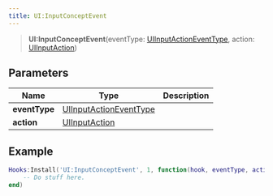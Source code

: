```yaml
---
title: UI:InputConceptEvent
---
```


> **UI:InputConceptEvent**(eventType: [UIInputActionEventType](/vext/ref/fb/uiinputactioneventtype), action: [UIInputAction](/vext/ref/fb/uiinputaction))

## Parameters

| Name | Type | Description |
| ---- | ---- | ----------- |
| **eventType** | [UIInputActionEventType](/vext/ref/fb/uiinputactioneventtype) |  |
| **action** | [UIInputAction](/vext/ref/fb/uiinputaction) |  |

## Example

```lua
Hooks:Install('UI:InputConceptEvent', 1, function(hook, eventType, action)
    -- Do stuff here.
end)
```
